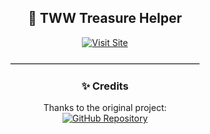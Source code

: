 <div align="center">

<h2>🚩 TWW Treasure Helper</h2>

<p>
  <a href="https://Anxious0.github.io/treasurehelper/riddles" target="_blank">
    <img src="https://img.shields.io/badge/Visit%20Site-Click%20Here-1e90ff?style=for-the-badge&logo=google-chrome" alt="Visit Site">
  </a>
</p>

<hr width="60%" style="margin: 24px auto; border: 1px solid #e0e0e0;">

<h3>✨ Credits</h3>
<p>
  Thanks to the original project:<br>
  <a href="https://github.com/rremedyy/treasurehelper" target="_blank">
    <img src="https://img.shields.io/badge/GitHub-rremedyy%2Ftreasurehelper-181717?style=for-the-badge&logo=github" alt="GitHub Repository">
  </a>
</p>

</div>
